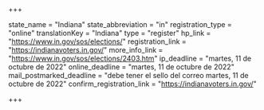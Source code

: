 +++

state_name = "Indiana"
state_abbreviation = "in"
registration_type = "online"
translationKey = "Indiana"
type = "register"
hp_link = "https://www.in.gov/sos/elections/"
registration_link = "https://indianavoters.in.gov/"
more_info_link = "https://www.in.gov/sos/elections/2403.htm"
ip_deadline = "martes, 11 de octubre de 2022"
online_deadline = "martes, 11 de octubre de 2022"
mail_postmarked_deadline = "debe tener el sello del correo martes, 11 de octubre de 2022"
confirm_registration_link = "https://indianavoters.in.gov/"

+++